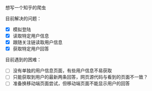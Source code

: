 想写一个知乎的爬虫

目前解决的问题：
- [x] 模拟登陆
- [x] 读取特定用户信息
- [x] 跟随关注链读取用户信息
- [x] 获取特定用户回答

目前遇到的困难：
- [ ] 没有单独的用户信息页面，有些用户信息不易获取
- [ ] 只能获取到用户的最新两条回答，网页源代码与看到的页面不一致？
- [ ] 准备换移动端页面尝试，但移动端页面不能显示用户的回答
